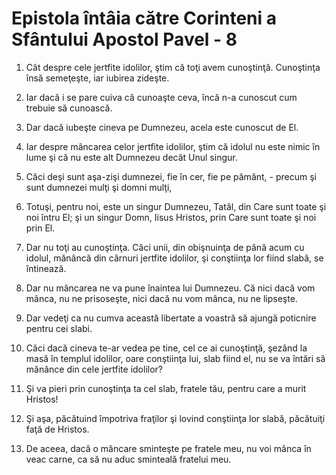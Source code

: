 # Epistola &#238;nt&#226;ia c&#259;tre Corinteni a Sf&#226;ntului Apostol Pavel - 8

1. Cât despre cele jertfite idolilor, ştim că toţi avem cunoştinţă. Cunoştinţa însă semeţeşte, iar iubirea zideşte. 

2. Iar dacă i se pare cuiva că cunoaşte ceva, încă n-a cunoscut cum trebuie să cunoască. 

3. Dar dacă iubeşte cineva pe Dumnezeu, acela este cunoscut de El. 

4. Iar despre mâncarea celor jertfite idolilor, ştim că idolul nu este nimic în lume şi că nu este alt Dumnezeu decât Unul singur. 

5. Căci deşi sunt aşa-zişi dumnezei, fie în cer, fie pe pământ, - precum şi sunt dumnezei mulţi şi domni mulţi,

6. Totuşi, pentru noi, este un singur Dumnezeu, Tatăl, din Care sunt toate şi noi întru El; şi un singur Domn, Iisus Hristos, prin Care sunt toate şi noi prin El. 

7. Dar nu toţi au cunoştinţa. Căci unii, din obişnuinţa de până acum cu idolul, mănâncă din cărnuri jertfite idolilor, şi conştiinţa lor fiind slabă, se întinează. 

8. Dar nu mâncarea ne va pune înaintea lui Dumnezeu. Că nici dacă vom mânca, nu ne prisoseşte, nici dacă nu vom mânca, nu ne lipseşte. 

9. Dar vedeţi ca nu cumva această libertate a voastră să ajungă poticnire pentru cei slabi. 

10. Căci dacă cineva te-ar vedea pe tine, cel ce ai cunoştinţă, şezând la masă în templul idolilor, oare conştiinţa lui, slab fiind el, nu se va întări să mănânce din cele jertfite idolilor? 

11. Şi va pieri prin cunoştinţa ta cel slab, fratele tău, pentru care a murit Hristos! 

12. Şi aşa, păcătuind împotriva fraţilor şi lovind conştiinţa lor slabă, păcătuiţi faţă de Hristos. 

13. De aceea, dacă o mâncare sminteşte pe fratele meu, nu voi mânca în veac carne, ca să nu aduc sminteală fratelui meu. 

